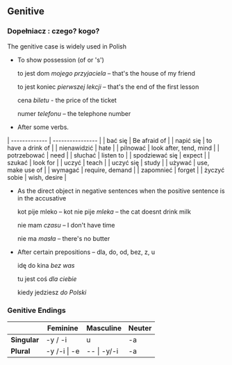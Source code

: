 ## Genitive 

### Dopełniacz : czego? kogo?

The genitive case is widely used in Polish

*   To show possession (of or 's')
	
	to jest dom *mojego przyjaciela* – that's the house of my friend
	
	to jest koniec *pierwszej lekcji* – that's the end of the first lesson
	
	cena *biletu* - the price of the ticket
	
	numer *telefonu* – the telephone number

*   After some verbs.

| ------------- | ---------------- |
| bać się | Be afraid of |
| napić się | to have a drink of |
| nienawidzić | hate |
| pilnować | look after, tend, mind |
| potrzebować | need |
| słuchać | listen to |
| spodziewać się | expect |
| szukać | look for |
| uczyć | teach |
| uczyć się | study |
| używać | use, make use of |
| wymagać | require, demand |
| zapomnieć | forget |
| życzyć sobie | wish, desire |

*   As the direct object in negative sentences when the positive sentence is in the accusative
	
	kot pije mleko – kot nie pije *mleka* – the cat doesnt drink milk
	
	nie mam *czasu* – I don't have time
	
	nie ma *masła* – there's no butter

*   After certain prepositions – dla, do, od, bez, z, u
	
	idę do kina *bez was*
	
	tu jest coś *dla ciebie*
	
	kiedy jedziesz *do Polski*

### Genitive Endings


|              | Feminine | Masculine | Neuter |
| ------------ | ------------ | ------------- | ---------- |
| **Singular** | -y / -i | u | -a |
| **Plural** | -y /-i \| -e | -- \| -y/-i | -a |